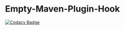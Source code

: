 # Empty-Maven-Plugin-Hook
[![Codacy Badge](https://api.codacy.com/project/badge/Grade/4a96af4037814f0a92955e9334c8a5f3)](https://app.codacy.com/gh/lx78WyY0J5/Empty-Maven-Plugin-Hook?utm_source=github.com&utm_medium=referral&utm_content=lx78WyY0J5/Empty-Maven-Plugin-Hook&utm_campaign=Badge_Grade_Settings)
